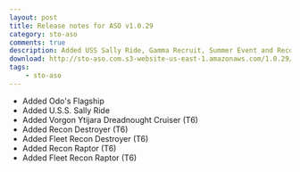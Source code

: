 ```yaml
---
layout: post
title: Release notes for ASO v1.0.29
category: sto-aso
comments: true
description: Added USS Sally Ride, Gamma Recruit, Summer Event and Recon ships
download: http://sto-aso.com.s3-website-us-east-1.amazonaws.com/1.0.29/sto-aso.zip
tags:
    - sto-aso
---
```


 - Added Odo's Flagship
 - Added U.S.S. Sally Ride
 - Added Vorgon Ytijara Dreadnought Cruiser (T6)
 - Added Recon Destroyer (T6)
 - Added Fleet Recon Destroyer (T6)
 - Added Recon Raptor (T6)
 - Added Fleet Recon Raptor (T6)

